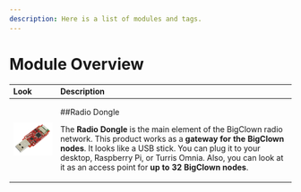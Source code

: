 ```yaml
---
description: Here is a list of modules and tags.
---
```


# Module Overview

<table>
  <thead>
    <tr>
      <th style="text-align:left">Look</th>
      <th style="text-align:left">Description</th>
    </tr>
  </thead>
  <tbody>
    <tr>
      <td style="text-align:left">
        <img src="../.gitbook/assets/_basics_module-overview_usb-dongle.png" alt/>
      </td>
      <td style="text-align:left">
        <p>##Radio Dongle</p>
        <p>The <b>Radio Dongle</b> is the main element of the BigClown radio network.
          This product works as a <b>gateway for the BigClown nodes</b>. It looks
          like a USB stick. You can plug it to your desktop, Raspberry Pi, or Turris
          Omnia. Also, you can look at it as an access point for <b>up to 32 BigClown nodes</b>.</p>
      </td>
    </tr>
  </tbody>
</table>